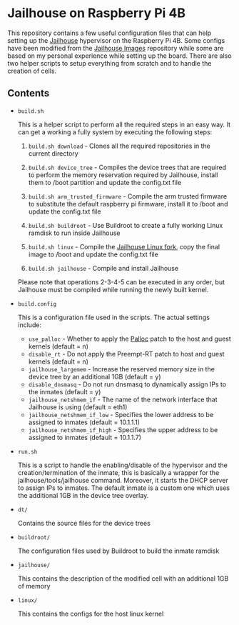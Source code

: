 # Jailhouse on Raspberry Pi 4B
This repository contains a few useful configuration files that can help setting up the [Jailhouse](https://github.com/siemens/jailhouse) hypervisor on the Raspberry Pi 4B. Some configs have been modified from the [Jailhouse Images](https://github.com/siemens/jailhouse-images) repository while some are based on my personal experience while setting up the board. There are also two helper scripts to setup everything from scratch and to handle the creation of cells.

## Contents

- ``build.sh``

  This is a helper script to perform all the required steps in an easy way. It can get a working a fully system by executing the following steps:

  1) ``build.sh download`` - Clones all the required repositories in the current directory

  2) ``build.sh device_tree`` - Compiles the device trees that are required to perform the memory reservation required by Jailhouse, install them to /boot partition and update the config.txt file
  
  3) ``build.sh arm_trusted_firmware`` - Compile the arm trusted firmware to substitute the default raspberry pi firmware, install it to /boot and update the config.txt file
  
  4) ``build.sh buildroot`` - Use Buildroot to create a fully working Linux ramdisk to run inside Jailhouse

  5) ``build.sh linux`` - Compile the [Jailhouse Linux fork](https://github.com/siemens/linux), copy the final image to /boot and update the config.txt file

  6) ``build.sh jailhouse`` - Compile and install Jailhouse
 
  Please note that operations 2-3-4-5 can be executed in any order, but Jailhouse must be compiled while running the newly built kernel.

- ``build.config``

  This is a configuration file used in the scripts. The actual settings include:
  - ``use_palloc`` - Whether to apply the [Palloc](https://github.com/heechul/palloc) patch to the host and guest kernels (default = n)
  - ``disable_rt`` - Do not apply the Preempt-RT patch to host and guest kernels (default = n)
  - ``jailhouse_largemem`` - Increase the reserved memory size in the device tree by an additional 1GB (default = y)
  - ``disable_dnsmasq`` - Do not run dnsmasq to dynamically assign IPs to the inmates (default = y)
  - ``jailhouse_netshmem_if`` - The name of the network interface that Jailhouse is using (default = eth1)
  - ``jailhouse_netshmem_if_low`` - Specifies the lower address to be assigned to inmates (default = 10.1.1.1)
  - ``jailhouse_netshmem_if_high`` - Specifies the upper address to be assigned to inmates (default = 10.1.1.7)
  
- ``run.sh``

  This is a script to handle the enabling/disable of the hypervisor and the creation/termination of the inmate, this is basically a wrapper for the jailhouse/tools/jailhouse command. Moreover, it starts the DHCP server to assign IPs to inmates. The default inmate is a custom one which uses the additional 1GB in the device tree overlay.

- ``dt/``

  Contains the source files for the device trees
  
- ``buildroot/``

  The configuration files used by Buildroot to build the inmate ramdisk

- ``jailhouse/``

  This contains the description of the modified cell with an additional 1GB of memory
  
- ``linux/``

  This contains the configs for the host linux kernel
